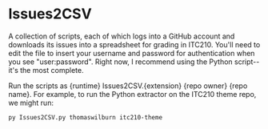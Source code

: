 Issues2CSV
==========

A collection of scripts, each of which logs into a GitHub account and downloads its issues into a spreadsheet for grading in ITC210. You'll need to edit the file to insert your username and password for authentication when you see "user:password". Right now, I recommend using the Python script--it's the most complete.

Run the scripts as {runtime} Issues2CSV.{extension} {repo owner} {repo name}. For example, to run the Python extractor on the ITC210 theme repo, we might run:

```
py Issues2CSV.py thomaswilburn itc210-theme
```
